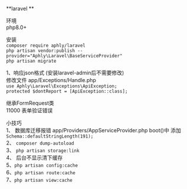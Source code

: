 **laravel **<br>

环境<br>
php8.0+<br>

安装<br>
`composer require aphly/laravel` <br>
`php artisan vendor:publish --provider="Aphly\Laravel\BaseServiceProvider"` <br>
`php artisan migrate` <br>

1、响应json格式 (安装laravel-admin后不需要修改)<br>
修改文件 app/Exceptions/Handle.php <br>
`use Aphly\Laravel\Exceptions\ApiException;`<br>
`protected $dontReport = [ApiException::class];`

继承FormRequest类<br>
11000 表单验证错误


小技巧<br>
1、 数据库迁移报错 app/Providers/AppServiceProvider.php boot()中 添加 `Schema::defaultStringLength(191);`<br>
2、 `composer dump-autoload`<br>
3、 `php artisan storage:link`<br>
4、 后台不显示清下缓存<br>
5、`php artisan config:cache`<br>
6、`php artisan route:cache`<br>
7、`php artisan view:cache`<br>